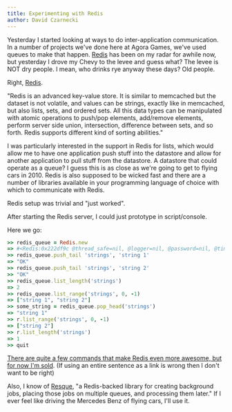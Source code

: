 ```yaml
---
title: Experimenting with Redis
author: David Czarnecki
---
```

Yesterday I started looking at ways to do inter-application communication. In a number of projects we've done here at Agora Games, we've used queues to make that happen. [Redis](http://code.google.com/p/redis/) has been on my radar for awhile now, but yesterday I drove my Chevy to the levee and guess what? The levee is NOT dry people. I mean, who drinks rye anyway these days? Old people.



 Right, [Redis](http://code.google.com/p/redis/).

 "Redis is an advanced key-value store. It is similar to memcached but the dataset is not volatile, and values can be strings, exactly like in memcached, but also lists, sets, and ordered sets. All this data types can be manipulated with atomic operations to push/pop elements, add/remove elements, perform server side union, intersection, difference between sets, and so forth. Redis supports different kind of sorting abilities."

 I was particularly interested in the support in Redis for lists, which would allow me to have one application push stuff into the datastore and allow for another application to pull stuff from the datastore. A datastore that could operate as a queue? I guess this is as close as we're going to get to flying cars in 2010. Redis is also supposed to be wicked fast and there are a number of libraries available in your programming language of choice with which to communicate with Redis.

 Redis setup was trivial and "just worked".

 After starting the Redis server, I could just prototype in script/console.

 Here we go:

```ruby
>> redis_queue = Redis.new
=> #<Redis:0x222df9c @thread_safe=nil, @logger=nil, @password=nil, @timeout=5, @db=0, @sock=nil, @host="127.0.0.1", @port=6379>
>> redis_queue.push_tail 'strings', 'string 1'
=> "OK"
>> redis_queue.push_tail 'strings', 'string 2'
>> "OK"
>> redis_queue.list_length('strings')
=> 2
>> redis_queue.list_range('strings', 0, -1)
=> ["string 1", "string 2"]
>> some_string = redis_queue.pop_head('strings')
=> "string 1"
>> r.list_range('strings', 0, -1)
=> ["string 2"]
>> r.list_length('strings')
=> 1
>> quit
```

 [There are quite a few commands that make Redis even more awesome, but for now I'm sold](http://code.google.com/p/redis/wiki/CommandReference). (If using an entire sentence as a link is wrong then I don't want to be right)

 Also, I know of [Resque](http://github.com/defunkt/resque#readme), "a Redis-backed library for creating background jobs, placing those jobs on multiple queues, and processing them later." If I ever feel like driving the Mercedes Benz of flying cars, I'll use it.
